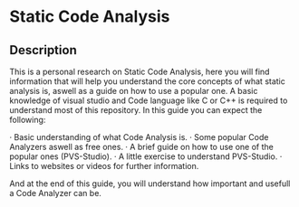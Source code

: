 # Static Code Analysis

## Description

This is a personal research on Static Code Analysis, here you will find information that will help you understand the core concepts of what static analysis is, aswell as a guide on how to use a popular one. A basic knowledge of visual studio and Code language like C or C++ is required to understand most of this repository. In this guide you can expect the following:

· Basic understanding of what Code Analysis is.
· Some popular Code Analyzers aswell as free ones.
· A brief guide on how to use one of the popular ones (PVS-Studio).
· A little exercise to understand PVS-Studio.
· Links to websites or videos for further information.

And at the end of this guide, you will understand how important and usefull a Code Analyzer can be.
